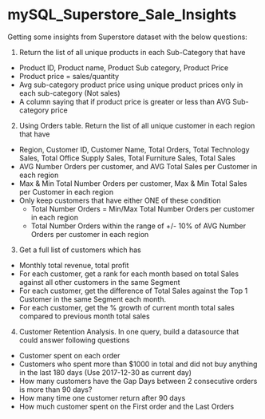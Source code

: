 # mySQL_Superstore_Sale_Insights

Getting some insights from Superstore dataset with the below questions: 
1. Return the list of all unique products in each Sub-Category that have
- Product ID, Product name, Product Sub category, Product Price
- Product price = sales/quantity 
- Avg sub-category product price using unique product prices only in each sub-category (Not sales)
- A column saying that if product price is greater or less than AVG Sub-category price 

2. Using Orders table. Return the list of all unique customer in each region that have
- Region, Customer ID, Customer Name, Total Orders, Total Technology Sales, Total Office Supply Sales, Total Furniture Sales, Total Sales
- AVG Number Orders per customer, and AVG Total Sales per Customer in each region
- Max & Min Total Number Orders per customer, Max & Min Total Sales per Customer in each region
- Only keep customers that have either ONE of these condition
 	+ Total Number Orders = Min/Max Total Number Orders per customer in each region
 	+ Total Number Orders within the range of +/- 10% of AVG Number Orders per customer in each region

3. Get a full list of customers which has
- Monthly total revenue, total profit
- For each customer, get a rank for each month based on total Sales against all other customers in the same Segment
- For each customer, get the difference of Total Sales against the Top 1 Customer in the same Segment each month.
- For each customer, get the % growth of current month total sales compared to previous month total sales

4. Customer Retention Analysis. 
In one query, build a datasource that could answer following questions
- Customer spent on each order
- Customers who spent more than $1000 in total and did not buy anything in the last 180 days (Use 2017-12-30 as current day)
- How many customers have the Gap Days between 2 consecutive orders is more than 90 days?
- How many time one customer return after 90 days
- How much customer spent on the First order and the Last Orders
